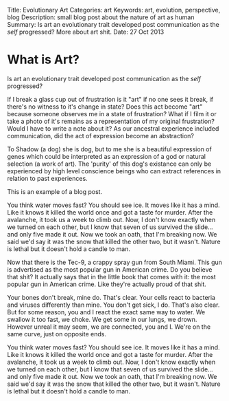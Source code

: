 Title: Evolutionary Art
Categories: art
Keywords: art, evolution, perspective, blog
Description: small blog post about the nature of art as human
Summary: Is art an evolutionary trait developed post communication as the *self* progressed? More about art shit.
Date: 27 Oct 2013

# What is Art?

Is art an evolutionary trait developed post communication as the *self* progressed?

If I break a glass cup out of frustration is it "art" if no one sees it break, if there's no witness to it's change in
state? Does this act become "art" because someone observes me in a state of frustration? What if I film it or take a
photo of it's remains as a representation of my original frustration? Would I have to write a note about it? As our
ancestral experience included communication, did the act of expression become an abstraction?

To Shadow (a dog) she is dog, but to me she is a beautiful expression of genes which could be interpreted as an
expression of a god or natural selection (a work of art). The 'purity' of this dog's existance can only be experienced
by high level conscience beings who can extract references in relation to past experiences.

This is an example of a blog post.

You think water moves fast? You should see ice. It moves like it has a mind. Like it knows it killed the world once and
got a taste for murder. After the avalanche, it took us a week to climb out. Now, I don't know exactly when we turned
on each other, but I know that seven of us survived the slide... and only five made it out. Now we took an oath,
that I'm breaking now. We said we'd say it was the snow that killed the other two, but it wasn't. Nature is lethal but
it doesn't hold a candle to man.

Now that there is the Tec-9, a crappy spray gun from South Miami. This gun is advertised as the most popular gun in
American crime. Do you believe that shit? It actually says that in the little book that comes with it: the most popular
gun in American crime. Like they're actually proud of that shit.

Your bones don't break, mine do. That's clear. Your cells react to bacteria and viruses differently than mine.
You don't get sick, I do. That's also clear. But for some reason, you and I react the exact same way to water.
We swallow it too fast, we choke. We get some in our lungs, we drown. However unreal it may seem, we are connected,
you and I. We're on the same curve, just on opposite ends.

You think water moves fast? You should see ice. It moves like it has a mind. Like it knows it killed the world once and
got a taste for murder. After the avalanche, it took us a week to climb out. Now, I don't know exactly when we turned
on each other, but I know that seven of us survived the slide... and only five made it out. Now we took an oath,
that I'm breaking now. We said we'd say it was the snow that killed the other two, but it wasn't. Nature is lethal but
it doesn't hold a candle to man.
